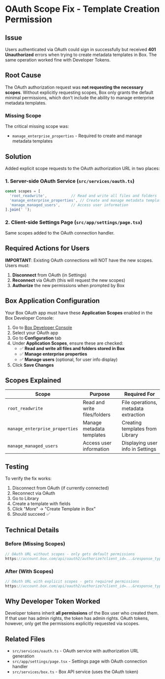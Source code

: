# OAuth Scope Fix - Template Creation Permission

## Issue
Users authenticated via OAuth could sign in successfully but received **401 Unauthorized** errors when trying to create metadata templates in Box. The same operation worked fine with Developer Tokens.

## Root Cause
The OAuth authorization request was **not requesting the necessary scopes**. Without explicitly requesting scopes, Box only grants the default minimal permissions, which don't include the ability to manage enterprise metadata templates.

### Missing Scope
The critical missing scope was:
- `manage_enterprise_properties` - Required to create and manage metadata templates

## Solution
Added explicit scope requests to the OAuth authorization URL in two places:

### 1. Server-side OAuth Service (`src/services/oauth.ts`)
```typescript
const scopes = [
  'root_readwrite',           // Read and write all files and folders
  'manage_enterprise_properties', // Create and manage metadata templates
  'manage_managed_users',     // Access user information
].join(' ');
```

### 2. Client-side Settings Page (`src/app/settings/page.tsx`)
Same scopes added to the OAuth connection handler.

## Required Actions for Users

**IMPORTANT**: Existing OAuth connections will NOT have the new scopes. Users must:

1. **Disconnect** from OAuth (in Settings)
2. **Reconnect** via OAuth (this will request the new scopes)
3. **Authorize** the new permissions when prompted by Box

## Box Application Configuration

Your Box OAuth app must have these **Application Scopes** enabled in the Box Developer Console:

1. Go to [Box Developer Console](https://app.box.com/developers/console)
2. Select your OAuth app
3. Go to **Configuration** tab
4. Under **Application Scopes**, ensure these are checked:
   - ✅ **Read and write all files and folders stored in Box**
   - ✅ **Manage enterprise properties**
   - ✅ **Manage users** (optional, for user info display)
5. Click **Save Changes**

## Scopes Explained

| Scope | Purpose | Required For |
|-------|---------|--------------|
| `root_readwrite` | Read and write files/folders | File operations, metadata extraction |
| `manage_enterprise_properties` | Manage metadata templates | Creating templates from Library |
| `manage_managed_users` | Access user information | Displaying user info in Settings |

## Testing

To verify the fix works:

1. Disconnect from OAuth (if currently connected)
2. Reconnect via OAuth
3. Go to Library
4. Create a template with fields
5. Click "More" → "Create Template in Box"
6. Should succeed ✅

## Technical Details

### Before (Missing Scopes)
```typescript
// OAuth URL without scopes - only gets default permissions
https://account.box.com/api/oauth2/authorize?client_id=...&response_type=code&redirect_uri=...
```

### After (With Scopes)
```typescript
// OAuth URL with explicit scopes - gets required permissions
https://account.box.com/api/oauth2/authorize?client_id=...&response_type=code&redirect_uri=...&scope=root_readwrite%20manage_enterprise_properties%20manage_managed_users
```

## Why Developer Token Worked

Developer tokens inherit **all permissions** of the Box user who created them. If that user has admin rights, the token has admin rights. OAuth tokens, however, only get the permissions explicitly requested via scopes.

## Related Files
- `src/services/oauth.ts` - OAuth service with authorization URL generation
- `src/app/settings/page.tsx` - Settings page with OAuth connection handler
- `src/services/box.ts` - Box API service (uses the OAuth token)

